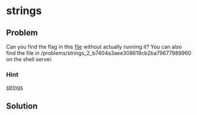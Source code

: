 # strings

## Problem

Can you find the flag in this [file](https://2018shell.picoctf.com/static/22ef75638cf590f5fad3db45463883bb/strings) without actually running it? You can also find the file in /problems/strings_2_b7404a3aee308619cb2ba79677989960 on the shell server.

### Hint

[strings](https://linux.die.net/man/1/strings)

## Solution